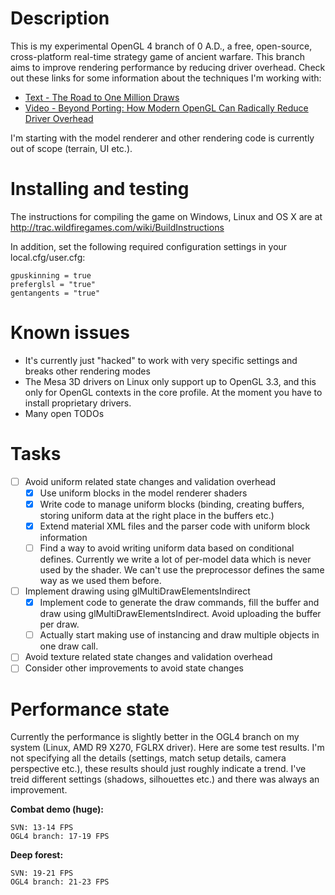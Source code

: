 # Description
This is my experimental OpenGL 4 branch of 0 A.D., a free, open-source, cross-platform real-time strategy game of ancient warfare. This branch aims to improve rendering performance by reducing driver overhead.
Check out these links for some information about the techniques I'm working with:

 - [Text - The Road to One Million Draws](http://www.openglsuperbible.com/2013/10/16/the-road-to-one-million-draws/)
 - [Video - Beyond Porting: How Modern OpenGL Can Radically Reduce Driver Overhead](https://www.youtube.com/watch?v=-bCeNzgiJ8I)

I'm starting with the model renderer and other rendering code is currently out of scope (terrain, UI etc.).

# Installing and testing
The instructions for compiling the game on Windows, Linux and OS X are at
http://trac.wildfiregames.com/wiki/BuildInstructions

In addition, set the following required configuration settings in your local.cfg/user.cfg:
```
gpuskinning = true
preferglsl = "true"
gentangents = "true"
```

# Known issues
 - It's currently just "hacked" to work with very specific settings and breaks other rendering modes
 - The Mesa 3D drivers on Linux only support up to OpenGL 3.3, and this only for OpenGL contexts in the core profile. At the moment you have to install proprietary drivers.
 - Many open TODOs
 
# Tasks
- [ ] Avoid uniform related state changes and validation overhead
  - [x] Use uniform blocks in the model renderer shaders
  - [x] Write code to manage uniform blocks (binding, creating buffers, storing uniform data at the right place in the buffers etc.)
  - [x] Extend material XML files and the parser code with uniform block information
  - [ ] Find a way to avoid writing uniform data based on conditional defines. Currently we write a lot of per-model data which is never used by the shader. We can't use the preprocessor defines the same way as we used them before.
- [ ] Implement drawing using glMultiDrawElementsIndirect
  - [x] Implement code to generate the draw commands, fill the buffer and draw using glMultiDrawElementsIndirect. Avoid uploading the buffer per draw.
  - [ ] Actually start making use of instancing and draw multiple objects in one draw call.
- [ ] Avoid texture related state changes and validation overhead
- [ ] Consider other improvements to avoid state changes

# Performance state
Currently the performance is slightly better in the OGL4 branch on my system (Linux, AMD R9 X270, FGLRX driver). 
Here are some test results. I'm not specifying all the details (settings, match setup details, camera perspective etc.), these results should just roughly indicate a trend.
I've treid different settings (shadows, silhouettes etc.) and there was always an improvement.

**Combat demo (huge):**
```
SVN: 13-14 FPS
OGL4 branch: 17-19 FPS 
```


**Deep forest:**
```
SVN: 19-21 FPS
OGL4 branch: 21-23 FPS
```

